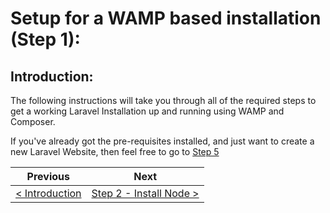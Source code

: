 # Setup for a WAMP based installation (Step 1):

## Introduction:

The following instructions will take you through all of the required steps to get a working Laravel Installation up and running using WAMP and Composer.

If you've already got the pre-requisites installed, and just want to create a new Laravel Website, then feel free to go to [Step 5](wamp-5.md) 

| Previous | Next |
| -------- | ---- |
| [< Introduction](/README.md) | [Step 2 - Install Node >](wamp-2.md) |